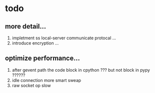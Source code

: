 # todo

## more detail...
1. impletment ss local-server communicate protocal ...
2. introduce encryption ...


## optimize performance...

1. after gevent path the code block in cpython ??? but not block in pypy ??????
2. idle connection more smart sweap
3. raw socket op slow

